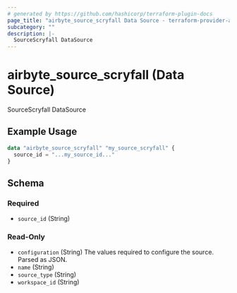 ```yaml
---
# generated by https://github.com/hashicorp/terraform-plugin-docs
page_title: "airbyte_source_scryfall Data Source - terraform-provider-airbyte"
subcategory: ""
description: |-
  SourceScryfall DataSource
---
```


# airbyte_source_scryfall (Data Source)

SourceScryfall DataSource

## Example Usage

```terraform
data "airbyte_source_scryfall" "my_source_scryfall" {
  source_id = "...my_source_id..."
}
```

<!-- schema generated by tfplugindocs -->
## Schema

### Required

- `source_id` (String)

### Read-Only

- `configuration` (String) The values required to configure the source. Parsed as JSON.
- `name` (String)
- `source_type` (String)
- `workspace_id` (String)


